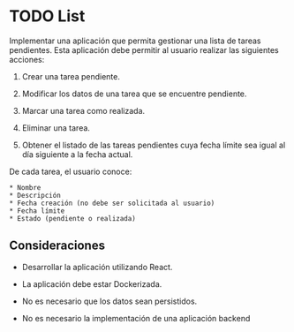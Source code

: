 # TODO List

Implementar una aplicación que permita gestionar una lista de tareas pendientes. Esta aplicación debe permitir al usuario realizar las siguientes acciones:

1. Crear una tarea pendiente.

2. Modificar los datos de una tarea que se encuentre pendiente.

3. Marcar una tarea como realizada.

4. Eliminar una tarea.

5. Obtener el listado de las tareas pendientes cuya fecha límite sea igual al día siguiente a la fecha actual.
   

De cada tarea, el usuario conoce:

    * Nombre
    * Descripción
    * Fecha creación (no debe ser solicitada al usuario)
    * Fecha límite
    * Estado (pendiente o realizada)

## Consideraciones

* Desarrollar la aplicación utilizando React.

* La aplicación debe estar Dockerizada.

* No es necesario que los datos sean persistidos.

* No es necesario la implementación de una aplicación backend
